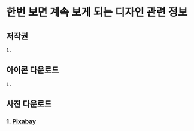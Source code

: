 # 한번 보면 계속 보게 되는 디자인 관련 정보

## 저작권

```
1.
```



## 아이콘 다운로드

```
1.
```



## 사진 다운로드

### 1. [Pixabay](https://pixabay.com/)









